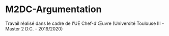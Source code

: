 # M2DC-Argumentation
Travail réalisé dans le cadre de l'UE Chef-d'Œuvre (Université Toulouse III - Master 2 D.C. - 2019/2020)
